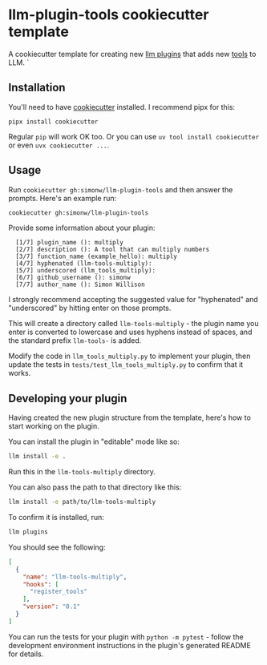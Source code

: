 # llm-plugin-tools cookiecutter template

A cookiecutter template for creating new [llm plugins](https://llm.datasette.io/en/stable/plugins/index.html) that adds new [tools](https://llm.datasette.io/en/latest/tools.html) to LLM.
`
## Installation

You'll need to have [cookiecutter](https://cookiecutter.readthedocs.io/) installed. I recommend pipx for this:

    pipx install cookiecutter

Regular `pip` will work OK too. Or you can use `uv tool install cookiecutter` or even `uvx cookiecutter ...`.

## Usage

Run `cookiecutter gh:simonw/llm-plugin-tools` and then answer the prompts. Here's an example run:

```bash
cookiecutter gh:simonw/llm-plugin-tools
```
Provide some information about your plugin:
```
  [1/7] plugin_name (): multiply
  [2/7] description (): A tool that can multiply numbers
  [3/7] function_name (example_hello): multiply
  [4/7] hyphenated (llm-tools-multiply):
  [5/7] underscored (llm_tools_multiply):
  [6/7] github_username (): simonw
  [7/7] author_name (): Simon Willison
```
I strongly recommend accepting the suggested value for "hyphenated" and "underscored" by hitting enter on those prompts.

This will create a directory called `llm-tools-multiply` - the plugin name you enter is converted to lowercase and uses hyphens instead of spaces, and the standard prefix `llm-tools-` is added.

Modify the code in `llm_tools_multiply.py` to implement your plugin, then update the tests in `tests/test_llm_tools_multiply.py` to confirm that it works.

## Developing your plugin

Having created the new plugin structure from the template, here's how to start working on the plugin.

You can install the plugin in "editable" mode like so:

```bash
llm install -e .
```
Run this in the `llm-tools-multiply` directory.

You can also pass the path to that directory like this:

```bash
llm install -e path/to/llm-tools-multiply
```

To confirm it is installed, run:

```bash
llm plugins
```

You should see the following:
```json
[
  {
    "name": "llm-tools-multiply",
    "hooks": [
      "register_tools"
    ],
    "version": "0.1"
  }
]
```
You can run the tests for your plugin with `python -m pytest` - follow the development environment instructions in the plugin's generated README for details.

